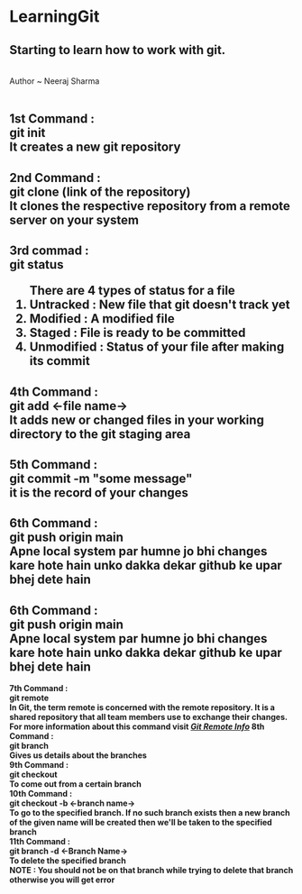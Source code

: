 # LearningGit
<h2>Starting to learn how to work with git.</h2>
<br>
Author ~ Neeraj Sharma
<br><br>
<h2>
    <b>1st Command :<b><br>
    git init <br>
    It creates a new git repository<br>
</h2>
<h2>
    <b>2nd Command :<b><br>
    git clone (link of the repository)<br>
    It clones the respective repository from a remote server on your system<br>
</h2>
<h2>
    <b>3rd commad : <b><br>
    git status<br>
    <ol>
    There are 4 types of status for a file<br>
    <li><b>Untracked</b> : New file that git doesn't track yet</li>
    <li><b>Modified</b> : A modified file</li>
    <li><b>Staged</b> : File is ready to be committed</li>
    <li><b>Unmodified</b> : Status of your file after making its commit</li>
    </ol>
</h2>
<h2>
    <b>4th Command :<b><br>
    git add <-file name-> <br>
    It adds new or changed files in your working directory to the git staging area<br>
</h2>
<h2>
    <b>5th Command :<b><br>
    git commit -m "some message" <br>
    it is the record of your changes<br>
</h2>
<h2>
    <b>6th Command :<b><br>
    git push origin main <br>
    Apne local system par humne jo bhi changes kare hote hain unko dakka dekar github ke upar bhej dete hain<br>
</h2>
<h2>
    <b>6th Command :<b><br>
    git push origin main <br>
    Apne local system par humne jo bhi changes kare hote hain unko dakka dekar github ke upar bhej dete hain<br>
</h2>
    <b>7th Command :<b><br>
    git remote <br>
    In Git, the term remote is concerned with the remote repository. It is a shared repository that all team members use to exchange their changes.<br>
    For more information about this command visit <a href="https://www.javatpoint.com/git-remote"><i>Git Remote Info</i></a>
</h2>
    <b>8th Command :<b><br>
    git branch <br>
    Gives us details about the branches<br>
</h2>
    <b>9th Command :<b><br>
    git checkout <br>
    To come out from a certain branch<br>
</h2>
    <b>10th Command :<b><br>
    git checkout -b <-branch name-> <br>
    To go to the specified branch. If no such branch exists then a new branch of the given name will be created then we'll be taken to the specified branch<br>
</h2>
    <b>11th Command :<b><br>
    git branch -d <-Branch Name-> <br>
    To delete the specified branch<br>
    <b>NOTE : </b> You should not be on that branch while trying to delete that branch otherwise you will get error
</h2>


